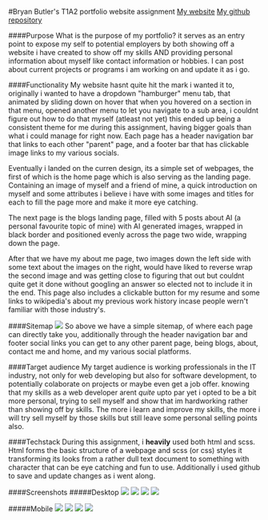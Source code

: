 #Bryan Butler's T1A2 portfolio website assignment
[My website](https://bryanbutler.netlify.app/)
[My github repository](https://github.com/Pepperz/BryanT1A2)


####Purpose
What is the purpose of my portfolio? it serves as an entry point to expose my self to potential employers by both showing off a website i have created to show off my skills AND providing personal information about myself like contact information or hobbies. I can post about current projects or programs i am working on and update it as i go.

####Functionality
My website hasnt quite hit the mark i wanted it to, originally i wanted to have a dropdown "hamburger" menu tab, that animated by sliding down on hover that when you hovered on a section in that menu, opened another menu to let you navigate to a sub area, i couldnt figure out how to do that myself (atleast not yet) this ended up being a consistent theme for me during this assignment, having bigger goals than what i could manage for right now. Each page has a header navigation bar that links to each other "parent" page, and a footer bar that has clickable image links to my various socials.

Eventually i landed on the curren design, its a simple set of webpages, the first of which is the home page which is also serving as the landing page. Containing an image of myself and a friend of mine, a quick introduction on myself and some attributes i believe i have with some images and titles for each to fill the page more and make it more eye catching.

The next page is the blogs landing page, filled with 5 posts about AI (a personal favourite topic of mine) with AI generated images, wrapped in black border and positioned evenly across the page two wide, wrapping down the page.

After that we have my about me page, two images down the left side with some text about the images on the right, would have liked to reverse wrap the second image and was getting close to figuring that out but couldnt quite get it done without googling an answer so elected not to include it in the end. This page also includes a clickable button for my resume and some links to wikipedia's about my previous work history incase people wern't familiar with those industry's.


####Sitemap
![](/readmefiles/Sitemap.png)
So above we have a simple sitemap, of where each page can directly take you, additionally through the header navigation bar and footer social links you can get to any other parent page, being blogs, about, contact me and home, and my various social platforms.

####Target audience
My target audience is working professionals in the IT industry, not only for web developing but also for software development, to potentially colaborate on projects or maybe even get a job offer. knowing that my skills as a web developer arent *quite* upto par yet i opted to be a bit more personal, trying to sell myself and show that im hardworking rather than showing off by skills. The more i learn and improve my skills, the more i will try sell myself by those skills but still leave some personal selling points also.

####Techstack
During this assignment, i **heavily** used both html and scss. Html forms the basic structure of a webpage and scss (or css) styles it transforming its looks from a rather dull text document to something with character that can be eye catching and fun to use. Additionally i used github to save and update changes as i went along.

####Screenshots
#####Desktop
![](/readmefiles/about%20me%20desktop.jpg)
![](/readmefiles/Blogs%20desktop%20.jpg)
![](/readmefiles/about%20me%20desktop.jpg)
![](/readmefiles/contact%20me%20desktop.png)

#####Mobile
![](/readmefiles/Home%20Mobile.png)
![](/readmefiles/Blogs%20mobile.png)
![](/readmefiles/about%20me%20mobile.png)
![](/readmefiles/contact%20me%20mobile.png)